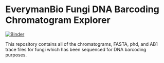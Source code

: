 # EverymanBio Fungi DNA Barcoding Chromatogram Explorer

[![Binder](https://mybinder.org/badge_logo.svg)](https://mybinder.org/v2/gh/EverymanBio/chromatograms/HEAD?filepath=analysis.ipynm)

This repository contains all of the chromatograms, FASTA, phd, and AB1 trace files for fungi which has been sequenced for DNA barcoding purposes.